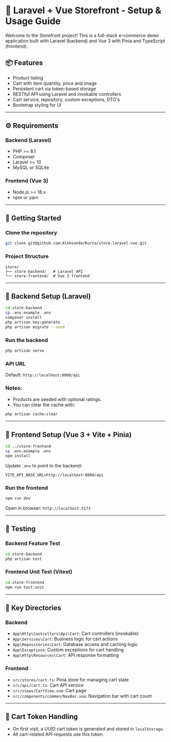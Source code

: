 # 🛒 Laravel + Vue Storefront - Setup & Usage Guide

Welcome to the Storefront project! This is a full-stack e-commerce demo application built with Laravel (backend) and Vue 3 with Pinia and TypeScript (frontend).

## 📦 Features

* Product listing
* Cart with item quantity, price and image
* Persistent cart via token-based storage
* RESTful API using Laravel and invokable controllers
* Cart service, repository, custom exceptions, DTO's
* Bootstrap styling for UI

---

## ⚙️ Requirements

### Backend (Laravel)

* PHP >= 8.1
* Composer
* Laravel >= 10
* MySQL or SQLite

### Frontend (Vue 3)

* Node.js >= 18.x
* npm or yarn

---

## 🚀 Getting Started

### Clone the repository

```bash
git clone git@github.com:AleksandarKurta/store-laravel-vue.git
```

### Project Structure

```
store/
├── store-backend/   # Laravel API
└── store-frontend/  # Vue 3 frontend
```

---

## 🧱 Backend Setup (Laravel)

```bash
cd store-backend
cp .env.example .env
composer install
php artisan key:generate
php artisan migrate --seed
```

### Run the backend

```bash
php artisan serve
```

### API URL

Default: `http://localhost:8000/api`

### Notes:

* Products are seeded with optional ratings.
* You can clear the cache with:

```bash
php artisan cache:clear
```

---

## 🎨 Frontend Setup (Vue 3 + Vite + Pinia)

```bash
cd ../store-frontend
cp .env.example .env
npm install
```

Update `.env` to point to the backend:

```
VITE_API_BASE_URL=http://localhost:8000/api
```

### Run the frontend

```bash
npm run dev
```

Open in browser: `http://localhost:5173`

---

## 🧪 Testing

### Backend Feature Test

```bash
cd store-backend
php artisan test
```

### Frontend Unit Test (Vitest)

```bash
cd store-frontend
npm run test:unit
```

---

## 📂 Key Directories

### Backend

* `App\Http\Controllers\Api\Cart`: Cart controllers (invokable)
* `App\Services\Cart`: Business logic for cart actions
* `App\Repositories\Cart`: Database access and caching logic
* `App\Exceptions`: Custom exceptions for cart handling
* `App\Http\Resources\Cart`: API response formatting

### Frontend

* `src/stores/cart.ts`: Pinia store for managing cart state
* `src/api/cart.ts`: Cart API service
* `src/views/CartView.vue`: Cart page
* `src/components/common/NavBar.vue`: Navigation bar with cart count

---

## 🔐 Cart Token Handling

* On first visit, a UUID cart token is generated and stored in `localStorage`.
* All cart-related API requests use this token.


